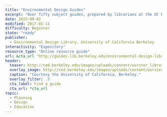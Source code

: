 ```yaml
---
title: "Environmental Design Guides"
excerpt: "Over fifty subject guides, prepared by librarians at the UC Berkeley Environmental Design Library on topics including architecture, city and regional planning, and landscape architecture."
date: 2015-09-02
modified: 2017-01-11
difficulty: Beginner
state: "ready"
publisher:
  - Environmental Design Library, University of California Berkeley
interactivity: "Expository"
resource_type: "Online resource guide"
url: &cta_url "http://guides.lib.berkeley.edu/environmental-design-library"
header:
  teaser: http://ced.berkeley.edu/images/uploads/content/wurster_library.jpg
  overlay_image: http://ced.berkeley.edu/images/uploads/content/wurster_library.jpg
  caption: "Courtesy the University of California, Berkeley."
  overlay_filter: .5
  cta_label: Find a guide
  cta_url: *cta_url
topic:
  - Planning
  - Design
  - Education
---
```

